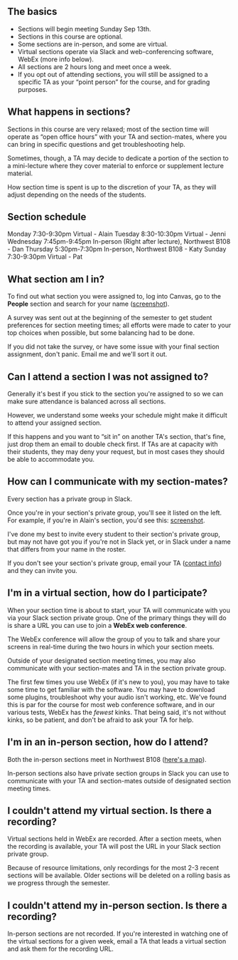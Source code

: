 ## The basics
+ Sections will begin meeting Sunday Sep 13th.
+ Sections in this course are optional.
+ Some sections are in-person, and some are virtual.
+ Virtual sections operate via Slack and web-conferencing software, WebEx (more info below).
+ All sections are 2 hours long and meet once a week.
+ If you opt out of attending sections, you will still be assigned to a specific TA as your &ldquo;point person&rdquo; for the course, and for grading purposes.




## What happens in sections?
Sections in this course are very relaxed; most of the section time will operate as &ldquo;open office hours&rdquo; with your TA and section-mates, where you can bring in specific questions and get troubleshooting help.

Sometimes, though, a TA may decide to dedicate a portion of the section to a mini-lecture where they cover material to enforce or supplement lecture material.

How section time is spent is up to the discretion of your TA, as they will adjust depending on the needs of the students.




## Section schedule
Monday 7:30-9:30pm Virtual - Alain
Tuesday 8:30-10:30pm Virtual - Jenni
Wednesday 7:45pm-9:45pm In-person (Right after lecture), Northwest B108 - Dan
Thursday 5:30pm-7:30pm In-person, Northwest B108 - Katy
Sunday 7:30-9:30pm Virtual - Pat




## What section am I in?
To find out what section you were assigned to, log into Canvas, go to the __People__ section and search for your name ([screenshot](http://dwa15.com.s3.amazonaws.com/seeing-section-assignments-in-canvas.png)).

A survey was sent out at the beginning of the semester to get student preferences for section meeting times; all efforts were made to cater to your top choices when possible, but some balancing had to be done.

If you did not take the survey, or have some issue with your final section assignment, don't panic. Email me and we'll sort it out.




## Can I attend a section I was not assigned to?
Generally it's best if you stick to the section you're assigned to so we can make sure attendance is balanced across all sections.

However, we understand some weeks your schedule might make it difficult to attend your assigned section.

If this happens and you want to &ldquo;sit in&rdquo; on another TA's section, that's fine, just drop them an email to double check first. If TAs are at capacity with their students, they may deny your request, but in most cases they should be able to accommodate you.




## How can I communicate with my section-mates?
Every section has a private group in Slack.

Once you're in your section's private group, you'll see it listed on the left.
For example, if you're in Alain's section, you'd see this: [screenshot](http://dwa15.com.s3.amazonaws.com/section-private-group-example.png).

I've done my best to invite every student to their section's private group, but may not have got you if you're not in Slack yet, or in Slack under a name that differs from your name in the roster.

If you don't see your section's private group, email your TA ([contact info](http://dwa15.com/TAs)) and they can invite you.






## I'm in a virtual section, how do I participate?
When your section time is about to start, your TA will communicate with you via your Slack section private group. One of the primary things they will do is share a URL you can use to join a __WebEx web conference__.

The WebEx conference will allow the group of you to talk and share your screens in real-time during the two hours in which your section meets.

Outside of your designated section meeting times, you may also communicate with your section-mates and TA in the section private group.

The first few times you use WebEx (if it's new to you), you may have to take some time to get familiar with the software. You may have to download some plugins, troubleshoot why your audio isn't working, etc. We've found this is par for the course for most web conference software, and in our various tests, WebEx has the *fewest*   kinks. That being said, it's not without kinks, so be patient, and don't be afraid to ask your TA for help.




## I'm in an in-person section, how do I attend?
Both the in-person sections meet in Northwest B108 ([here's a map](http://dwa15.com.s3.amazonaws.com/northwest-map.png)).

In-person sections also have private section groups in Slack you can use to communicate with your TA and section-mates outside of designated section meeting times.




## I couldn't attend my virtual section. Is there a recording?
Virtual sections held in WebEx are recorded. After a section meets, when the recording is available, your TA will post the URL in your Slack section private group.

Because of resource limitations, only recordings for the most 2-3 recent sections will be available. Older sections will be deleted on a rolling basis as we progress through the semester.




## I couldn't attend my in-person section. Is there a recording?
In-person sections are not recorded. If you're interested in watching one of the virtual sections for a given week, email a TA that leads a virtual section and ask them for the recording URL.
